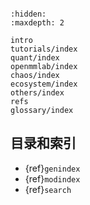 ```{include} ../README.md 
```

```{toctree}
:hidden:
:maxdepth: 2

intro
tutorials/index
quant/index
openmmlab/index
chaos/index
ecosystem/index
others/index
refs
glossary/index
```

## 目录和索引

* {ref}`genindex`
* {ref}`modindex`
* {ref}`search`
